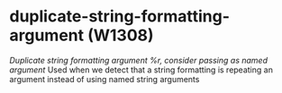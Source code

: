 # duplicate-string-formatting-argument (W1308)
*Duplicate string formatting argument %r, consider passing as named
argument* Used when we detect that a string formatting is repeating an
argument instead of using named string arguments
